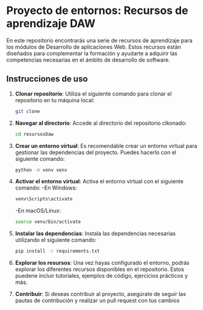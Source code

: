 # Proyecto de entornos: Recursos de aprendizaje DAW

En este repositorio encontrarás una serie de recursos de aprendizaje para los módulos de Desarrollo de aplicaciones Web. Estos recursos están diseñados para complementar la formación y ayudarte a adquirir las competencias necesarias en el ámbito de desarrollo de software.

## Instrucciones de uso

1. **Clonar repositorio**: Utiliza el siguiente comando para clonar el repositorio en tu máquina local:

    ```bash
    git clone 
    ```

2. **Navegar al directorio**: Accede al directorio del repositorio clkonado:

    ```bash
    cd resursosDaw
    ```

3. **Crear un entorno virtual**: Es recomendable crear un entorno virtual para gestionar las dependencias del proyecto. Puedes hacerlo con el siguiente comando:

    ```bash 
    python -m venv venv
    ```

4. **Activar el entorno virtual**: Activa el entorno virtual con el siguiente comando:
    -En Windows:

    ```bash
    venv\Scripts\activate
    ```

    -En macOS/Linux:

    ```bash
    source venv/bin/activate
    ```
6. **Instalar las dependencias**: Instala las dependencias necesarias utilizando el siguiente comando:

    ```bash
    pip install -r requirements.txt
    ```
7. **Explorar los resursos**: Una vez hayas configurado el entorno, podrás explorar los diferentes recursos disponibles en el repositorio. Estos puedene incluir tutoriales, ejemplos de código, ejercicios prácticos y más.
8. **Contribuir**: Si deseas contribuir al proyecto, asegúrate de seguir las pautas de contribución y realizar un pull request con tus cambios
